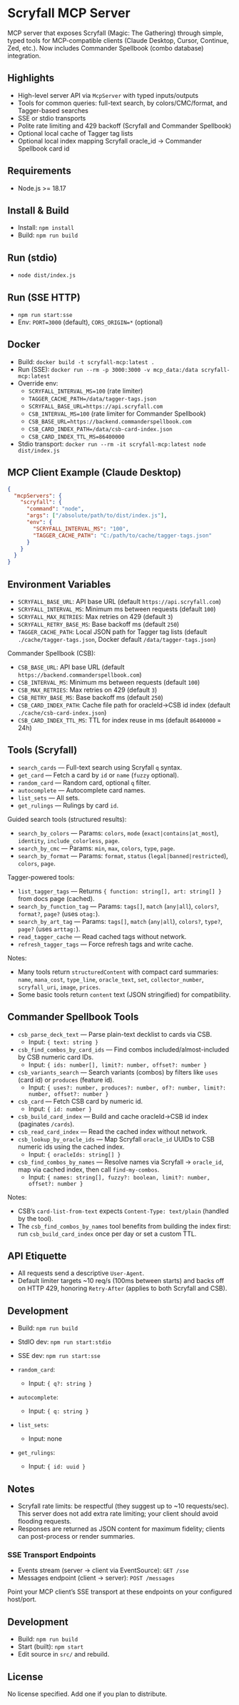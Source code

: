 # Scryfall MCP Server

MCP server that exposes Scryfall (Magic: The Gathering) through simple, typed tools for MCP-compatible clients (Claude Desktop, Cursor, Continue, Zed, etc.). Now includes Commander Spellbook (combo database) integration.

## Highlights

- High-level server API via `McpServer` with typed inputs/outputs
- Tools for common queries: full-text search, by colors/CMC/format, and Tagger-based searches
- SSE or stdio transports
- Polite rate limiting and 429 backoff (Scryfall and Commander Spellbook)
- Optional local cache of Tagger tag lists
- Optional local index mapping Scryfall oracle_id → Commander Spellbook card id

## Requirements

- Node.js >= 18.17

## Install & Build

- Install: `npm install`
- Build: `npm run build`

## Run (stdio)

- `node dist/index.js`

## Run (SSE HTTP)

- `npm run start:sse`
- Env: `PORT=3000` (default), `CORS_ORIGIN=*` (optional)

## Docker

- Build: `docker build -t scryfall-mcp:latest .`
- Run (SSE): `docker run --rm -p 3000:3000 -v mcp_data:/data scryfall-mcp:latest`
- Override env:
  - `SCRYFALL_INTERVAL_MS=100` (rate limiter)
  - `TAGGER_CACHE_PATH=/data/tagger-tags.json`
  - `SCRYFALL_BASE_URL=https://api.scryfall.com`
  - `CSB_INTERVAL_MS=100` (rate limiter for Commander Spellbook)
  - `CSB_BASE_URL=https://backend.commanderspellbook.com`
  - `CSB_CARD_INDEX_PATH=/data/csb-card-index.json`
  - `CSB_CARD_INDEX_TTL_MS=86400000`
- Stdio transport: `docker run --rm -it scryfall-mcp:latest node dist/index.js`

## MCP Client Example (Claude Desktop)

```json
{
  "mcpServers": {
    "scryfall": {
      "command": "node",
      "args": ["/absolute/path/to/dist/index.js"],
      "env": {
        "SCRYFALL_INTERVAL_MS": "100",
        "TAGGER_CACHE_PATH": "C:/path/to/cache/tagger-tags.json"
      }
    }
  }
}
```

## Environment Variables

- `SCRYFALL_BASE_URL`: API base URL (default `https://api.scryfall.com`)
- `SCRYFALL_INTERVAL_MS`: Minimum ms between requests (default `100`)
- `SCRYFALL_MAX_RETRIES`: Max retries on 429 (default `3`)
- `SCRYFALL_RETRY_BASE_MS`: Base backoff ms (default `250`)
- `TAGGER_CACHE_PATH`: Local JSON path for Tagger tag lists (default `./cache/tagger-tags.json`, Docker default `/data/tagger-tags.json`)

Commander Spellbook (CSB):
- `CSB_BASE_URL`: API base URL (default `https://backend.commanderspellbook.com`)
- `CSB_INTERVAL_MS`: Minimum ms between requests (default `100`)
- `CSB_MAX_RETRIES`: Max retries on 429 (default `3`)
- `CSB_RETRY_BASE_MS`: Base backoff ms (default `250`)
- `CSB_CARD_INDEX_PATH`: Cache file path for oracleId→CSB id index (default `./cache/csb-card-index.json`)
- `CSB_CARD_INDEX_TTL_MS`: TTL for index reuse in ms (default `86400000` = 24h)

## Tools (Scryfall)

- `search_cards` — Full-text search using Scryfall `q` syntax.
- `get_card` — Fetch a card by `id` or `name` (`fuzzy` optional).
- `random_card` — Random card, optional `q` filter.
- `autocomplete` — Autocomplete card names.
- `list_sets` — All sets.
- `get_rulings` — Rulings by card `id`.

Guided search tools (structured results):
- `search_by_colors` — Params: `colors`, `mode` (`exact|contains|at_most`), `identity`, `include_colorless`, `page`.
- `search_by_cmc` — Params: `min`, `max`, `colors`, `type`, `page`.
- `search_by_format` — Params: `format`, `status` (`legal|banned|restricted`), `colors`, `page`.

Tagger-powered tools:
- `list_tagger_tags` — Returns `{ function: string[], art: string[] }` from docs page (cached).
- `search_by_function_tag` — Params: `tags[]`, `match` (`any|all`), `colors?`, `format?`, `page?` (uses `otag:`).
- `search_by_art_tag` — Params: `tags[]`, `match` (`any|all`), `colors?`, `type?`, `page?` (uses `arttag:`).
- `read_tagger_cache` — Read cached tags without network.
- `refresh_tagger_tags` — Force refresh tags and write cache.

Notes:
- Many tools return `structuredContent` with compact card summaries: `name`, `mana_cost`, `type_line`, `oracle_text`, `set`, `collector_number`, `scryfall_uri`, `image`, `prices`.
- Some basic tools return `content` text (JSON stringified) for compatibility.

## Commander Spellbook Tools

- `csb_parse_deck_text` — Parse plain-text decklist to cards via CSB.
  - Input: `{ text: string }`
- `csb_find_combos_by_card_ids` — Find combos included/almost-included by CSB numeric card IDs.
  - Input: `{ ids: number[], limit?: number, offset?: number }`
- `csb_variants_search` — Search variants (combos) by filters like `uses` (card id) or `produces` (feature id).
  - Input: `{ uses?: number, produces?: number, of?: number, limit?: number, offset?: number }`
- `csb_card` — Fetch CSB card by numeric id.
  - Input: `{ id: number }`
- `csb_build_card_index` — Build and cache oracleId→CSB id index (paginates `/cards`).
- `csb_read_card_index` — Read the cached index without network.
- `csb_lookup_by_oracle_ids` — Map Scryfall `oracle_id` UUIDs to CSB numeric ids using the cached index.
  - Input: `{ oracleIds: string[] }`
- `csb_find_combos_by_names` — Resolve names via Scryfall → `oracle_id`, map via cached index, then call `find-my-combos`.
  - Input: `{ names: string[], fuzzy?: boolean, limit?: number, offset?: number }`

Notes:
- CSB’s `card-list-from-text` expects `Content-Type: text/plain` (handled by the tool).
- The `csb_find_combos_by_names` tool benefits from building the index first: run `csb_build_card_index` once per day or set a custom TTL.

## API Etiquette

- All requests send a descriptive `User-Agent`.
- Default limiter targets ~10 req/s (100ms between starts) and backs off on HTTP 429, honoring `Retry-After` (applies to both Scryfall and CSB).

## Development

- Build: `npm run build`
- StdIO dev: `npm run start:stdio`
- SSE dev: `npm run start:sse`

- `random_card`:
  - Input: `{ q?: string }`
- `autocomplete`:
  - Input: `{ q: string }`
- `list_sets`:
  - Input: none
- `get_rulings`:
  - Input: `{ id: uuid }`

## Notes

- Scryfall rate limits: be respectful (they suggest up to ~10 requests/sec). This server does not add extra rate limiting; your client should avoid flooding requests.
- Responses are returned as JSON content for maximum fidelity; clients can post-process or render summaries.

### SSE Transport Endpoints

- Events stream (server -> client via EventSource): `GET /sse`
- Messages endpoint (client -> server): `POST /messages`

Point your MCP client’s SSE transport at these endpoints on your configured host/port.

## Development

- Build: `npm run build`
- Start (built): `npm start`
- Edit source in `src/` and rebuild.

## License

No license specified. Add one if you plan to distribute.
